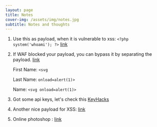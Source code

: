 ```yaml
---
layout: page
title: Notes
cover-img: /assets/img/notes.jpg
subtitle: Notes and thoughts
---
```


1. Use this as payload, when it is vulnerable to xss: `<?php system('whoami'); ?>` [link](https://amakki.me/how-i-made-15k-from-remote-code-execution-vulnerability-2e1b14b3902a)

2. If WAF blocked your payload, you can bypass it by separating the payload. [link](https://twitter.com/AMakki1337/status/1478048809217400837)

    First Name: `<svg`

    Last Name: `onload=alert(1)>`

    Name: `<svg onload=alert(1)>`

3. Got some api keys, let's check this [KeyHacks](https://github.com/streaak/keyhacks) 

4. Another nice payload for XSS: [link](https://brutelogic.com.br/poc.svg)
5. Online photoshop : [link](https://www.photopea.com/)

